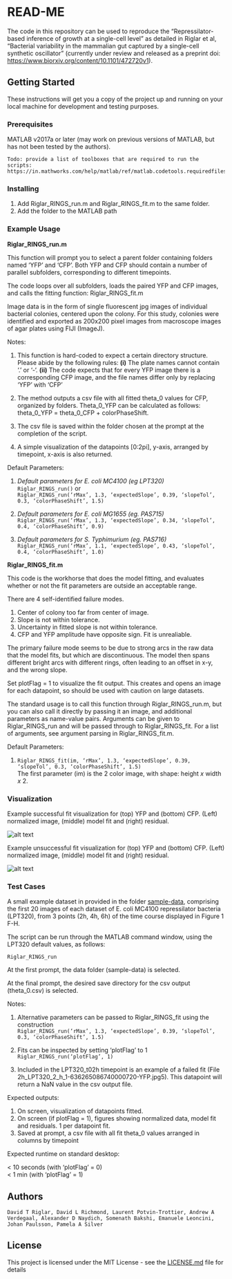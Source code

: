 # READ-ME

The code in this repository can be used to reproduce the “Repressilator-based inference of growth at a single-cell level” as detailed in Riglar et al, “Bacterial variability in the mammalian gut captured by a single-cell synthetic oscillator” (currently under review and released as a preprint doi: https://www.biorxiv.org/content/10.1101/472720v1). 

## Getting Started

These instructions will get you a copy of the project up and running on your local machine for development and testing purposes.

### Prerequisites

MATLAB v2017a or later (may work on previous versions of MATLAB, but has not been tested by the authors).

```
Todo: provide a list of toolboxes that are required to run the scripts:
https://in.mathworks.com/help/matlab/ref/matlab.codetools.requiredfilesandproducts.html
```

### Installing

1. Add Riglar_RINGS_run.m and Riglar_RINGS_fit.m to the same folder.
2. Add the folder to the MATLAB path

### Example Usage

**Riglar_RINGS_run.m**

This function will prompt you to select a parent folder containing folders named ‘YFP’ and ‘CFP’. Both YFP and CFP should contain a number of parallel subfolders, corresponding to different timepoints. 

The code loops over all subfolders, loads the paired YFP and CFP images, and calls the fitting function: Riglar_RINGS_fit.m

Image data is in the form of single fluorescent jpg images of individual bacterial colonies, centered upon the colony. For this study, colonies were identified and exported as 200x200 pixel images from macroscope images of agar plates using FIJI (ImageJ).

Notes:

1. This function is hard-coded to expect a certain directory structure. Please abide by the following rules: **(i)** The plate names cannot contain ‘.’ or ‘-‘.  **(ii)** The code expects that for every YFP image there is a corresponding CFP image, and the file names differ only by replacing ‘YFP’ with ‘CFP’

2. The method outputs a csv file with all fitted theta_0 values for CFP, organized by folders.  Theta_0_YFP can be calculated as follows: theta_0_YFP = theta_0_CFP + colorPhaseShift.

3. The csv file is saved within the folder chosen at the prompt at the completion of the script. 

4. A simple visualization of the datapoints [0:2pi], y-axis, arranged by timepoint, x-axis is also returned.

Default Parameters:

1. _Default parameters for E. coli MC4100 (eg LPT320)_  
```Riglar_RINGS_run()``` or  
```Riglar_RINGS_run(‘rMax’, 1.3, ‘expectedSlope’, 0.39, ‘slopeTol’, 0.3, ‘colorPhaseShift’, 1.5)```

2. _Default parameters for E. coli MG1655 (eg. PAS715)_  
```Riglar_RINGS_run(‘rMax’, 1.3, ‘expectedSlope’, 0.34, ‘slopeTol’, 0.4, ‘colorPhaseShift’, 0.9)```

3. _Default parameters for S. Typhimurium (eg. PAS716)_  
```Riglar_RINGS_run(‘rMax’, 1.1, ‘expectedSlope’, 0.43, ‘slopeTol’, 0.4, ‘colorPhaseShift’, 1.0)```

**Riglar_RINGS_fit.m**

This code is the workhorse that does the model fitting, and evaluates whether or not the fit parameters are outside an acceptable range. 

There are 4 self-identified failure modes.
1. Center of colony too far from center of image.
2. Slope is not within tolerance.
3. Uncertainty in fitted slope is not within tolerance.
4. CFP and YFP amplitude have opposite sign.  Fit is unrealiable.

The primary failure mode seems to be due to strong arcs in the raw data that the model fits, but which are discontinuous. The model then spans different bright arcs with different rings, often leading to an offset in x-y, and the wrong slope. 

Set plotFlag = 1 to visualize the fit output. This creates and opens an image for each datapoint, so should be used with caution on large datasets. 

The standard usage is to call this function through Riglar_RINGS_run.m, but you can also call it directly by passing it an image, and additional parameters as name-value pairs. Arguments can be given to Riglar_RINGS_run and will be passed through to Riglar_RINGS_fit. For a list of arguments, see argument parsing in Riglar_RINGS_fit.m.

Default Parameters:

1. ```Riglar_RINGS_fit(im, ‘rMax’, 1.3, ‘expectedSlope’, 0.39, ‘slopeTol’, 0.3, ‘colorPhaseShift’, 1.5)```  
The first parameter (im) is the 2 color image, with shape: height *x* width *x* 2.

### Visualization

Example successful fit visualization for (top) YFP and (bottom) CFP.  (Left) normalized image, (middle) model fit and (right) residual.

![alt text](https://github.com/HMS-IDAC/repressilator-colony-rings/blob/master/successful_fit.png "Logo Title Text 1")


Example unsuccessful fit visualization for (top) YFP and (bottom) CFP.  (Left) normalized image, (middle) model fit and (right) residual.

![alt text](https://github.com/HMS-IDAC/repressilator-colony-rings/blob/master/unsuccessful_fit.png "Logo Title Text 1")

### Test Cases

A small example dataset in provided in the folder [sample-data](https://github.com/HMS-IDAC/repressilator-colony-rings/tree/master/sample-data), comprising the first 20 images of each dataset of E. coli MC4100 repressilator bacteria (LPT320), from 3 points (2h, 4h, 6h) of the time course displayed in Figure 1 F-H. 

The script can be run through the MATLAB command window, using the LPT320 default values, as follows:

```Riglar_RINGS_run```

At the first prompt, the data folder (sample-data) is selected.

At the final prompt, the desired save directory for the csv output (theta_0.csv) is selected.

Notes:

1. Alternative parameters can be passed to Riglar_RINGS_fit using the construction  
```Riglar_RINGS_run(‘rMax’, 1.3, ‘expectedSlope’, 0.39, ‘slopeTol’, 0.3, ‘colorPhaseShift’, 1.5)```

2. Fits can be inspected by setting ‘plotFlag’ to 1  
```Riglar_RINGS_run(‘plotFlag’, 1)```

3. Included in the LPT320_t02h timepoint is an example of a failed fit (File 2h_LPT320_2_h_1-636265086740000720-YFP.jpg5). This datapoint will return a NaN value in the csv output file. 

Expected outputs:

1. On screen, visualization of datapoints fitted. 
2. On screen (if plotFlag = 1), figures showing normalized data, model fit and residuals. 1 per datapoint fit. 
3. Saved at prompt, a csv file with all fit theta_0 values arranged in columns by timepoint

Expected runtime on standard desktop:

< 10 seconds (with ‘plotFlag’ = 0)  
< 1 min (with ‘plotFlag’ = 1)

## Authors

```
David T Riglar, David L Richmond, Laurent Potvin-Trottier, Andrew A Verdegaal, Alexander D Naydich, Somenath Bakshi, Emanuele Leoncini, Johan Paulsson, Pamela A Silver
```

## License

This project is licensed under the MIT License - see the [LICENSE.md](LICENSE) file for details
